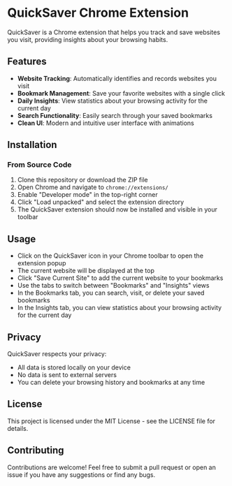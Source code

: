 # QuickSaver Chrome Extension

QuickSaver is a Chrome extension that helps you track and save websites you visit, providing insights about your browsing habits.

## Features

- **Website Tracking**: Automatically identifies and records websites you visit
- **Bookmark Management**: Save your favorite websites with a single click
- **Daily Insights**: View statistics about your browsing activity for the current day
- **Search Functionality**: Easily search through your saved bookmarks
- **Clean UI**: Modern and intuitive user interface with animations

## Installation

### From Source Code

1. Clone this repository or download the ZIP file
2. Open Chrome and navigate to `chrome://extensions/`
3. Enable "Developer mode" in the top-right corner
4. Click "Load unpacked" and select the extension directory
5. The QuickSaver extension should now be installed and visible in your toolbar

## Usage

- Click on the QuickSaver icon in your Chrome toolbar to open the extension popup
- The current website will be displayed at the top
- Click "Save Current Site" to add the current website to your bookmarks
- Use the tabs to switch between "Bookmarks" and "Insights" views
- In the Bookmarks tab, you can search, visit, or delete your saved bookmarks
- In the Insights tab, you can view statistics about your browsing activity for the current day

## Privacy

QuickSaver respects your privacy:
- All data is stored locally on your device
- No data is sent to external servers
- You can delete your browsing history and bookmarks at any time

## License

This project is licensed under the MIT License - see the LICENSE file for details.

## Contributing

Contributions are welcome! Feel free to submit a pull request or open an issue if you have any suggestions or find any bugs. 